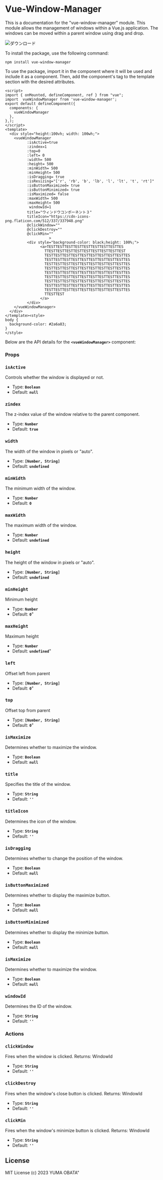# Vue-Window-Manager


This is a documentation for the "vue-window-manager" module. This module allows the management of windows within a Vue.js application. The windows can be moved within a parent window using drag and drop.

![ダウンロード](https://user-images.githubusercontent.com/29545778/221391695-ee4707d0-ff76-4235-af91-450b8adf67ca.gif)


To install the package, use the following command:

```
npm install vue-window-manager
```

To use the package, import it in the component where it will be used and include it as a component. Then, add the component's tag to the template section with the desired attributes.

```
<script>
import { onMounted, defineComponent, ref } from "vue";
import  vueWindowManager from 'vue-window-manager';
export default defineComponent({
  components: {
    vueWindowManager
  },
},);
</script>
<template>
  <div style="height:100vh; width: 100wh;">
    <vueWindowManager
          :isActive=true
          :zindex=1
          :top=0
          :left= 0
          :width= 500
          :height= 500
          :minWidth= 500
          :minHeight= 500
          :isDragging= true
          :isResizing="['r', 'rb', 'b', 'lb', 'l', 'lt', 't', 'rt']"
          :isButtonMaximized= true
          :isButtonMinimized= true
          :isMaximized= false
          :maxWidth= 500
          :maxHeight= 500
           windowId=1
          title="ウィンドウコンポーネント３"
          titleIcon="https://cdn-icons-png.flaticon.com/512/337/337948.png"
          @clickWindow=""
          @clickDestroy=""
          @clickMin=""
					>
          <div style="background-color: black;height: 100%;">
                <a>TESTTESTTESTTESTTESTTESTTESTTESTTES
                  TTESTTESTTESTTESTTESTTESTTESTTESTTEST
                  TESTTESTTESTTESTTESTTESTTESTTESTTESTTES
                  TESTTESTTESTTESTTESTTESTTESTTESTTESTTES
                  TESTTESTTESTTESTTESTTESTTESTTESTTESTTES
                  TESTTESTTESTTESTTESTTESTTESTTESTTESTTES
                  TESTTESTTESTTESTTESTTESTTESTTESTTESTTES
                  TESTTESTTESTTESTTESTTESTTESTTESTTESTTES
                  TESTTESTTESTTESTTESTTESTTESTTESTTESTTES
                  TESTTESTTESTTESTTESTTESTTESTTESTTESTTES
                  TESTTESTTESTTESTTESTTESTTESTTESTTESTTES
                  TTESTTEST
                </a>
          </div>
    </vueWindowManager>
  </div>
</template><style>
body {
  background-color: #2a6a83;
}
</style>

```

Below are the API details for the **`<vueWindowManager>`** component:

### **Props**

### **`isActive`**

Controls whether the window is displayed or not.

- Type: **`Boolean`**
- Default: **`null`**

### **`zindex`**

The z-index value of the window relative to the parent component.

- Type: **`Number`**
- Default: **`true`**

### **`width`**

The width of the window in pixels or "auto".

- Type: **`[Number, String]`**
- Default: **`undefined`**

### **`minWidth`**

The minimum width of the window.

- Type: **`Number`**
- Default: **`0`**

### **`maxWidth`**

The maximum width of the window.

- Type: **`Number`**
- Default: **`undefined`**

### **`height`**

The height of the window in pixels or "auto".

- Type: **`[Number, String]`**
- Default: **`undefined`**

### **`minHeight`**

Minimum height

- Type: **`Number`**
- Default: **`0`**"

### **`maxHeight`**

Maximum height

- Type: **`Number`**
- Default: **`undefined`**"

### **`left`**

Offset left from parent

- Type: **`[Number, String]`**
- Default: **`0`**"

### **`top`**

Offset top from parent

- Type: **`[Number, String]`**
- Default: **`0`**"

### **`isMaximize`**

Determines whether to maximize the window.

- Type: **`Boolean`**
- Default: **`null`**

### **`title`**

Specifies the title of the window.

- Type: **`String`**
- Default: **`''`**

### **`titleIcon`**

Determines the icon of the window.

- Type: **`String`**
- Default: **`''`**

### **`isDragging`**

Determines whether to change the position of the window.

- Type: **`Boolean`**
- Default: **`null`**

### **`isButtonMaximized`**

Determines whether to display the maximize button.

- Type: **`Boolean`**
- Default: **`null`**

### **`isButtonMinimized`**

Determines whether to display the minimize button.

- Type: **`Boolean`**
- Default: **`null`**

### **`isMaximize`**

Determines whether to maximize the window.

- Type: **`Boolean`**
- Default: **`null`**

### **`windowId`**

Determines the ID of the window.

- Type: **`String`**
- Default: **`''`**

### **Actions**

### **`clickWindow`**

Fires when the window is clicked.
Returns: WindowId

- Type: **`String`**
- Default: **`''`**

### **`clickDestroy`**

Fires when the window's close button is clicked.
Returns: WindowId

- Type: **`String`**
- Default: **`''`**

### **`clickMin`**

Fires when the window's minimize button is clicked.
Returns: WindowId

- Type: **`String`**
- Default: **`''`**

## **License**

MIT License (c) 2023 YUMA OBATA"
